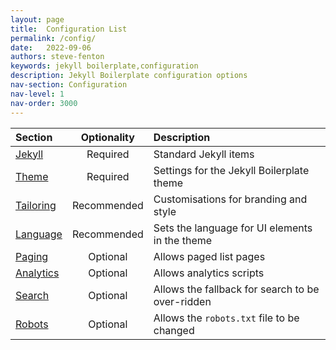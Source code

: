 ```yaml
---
layout: page
title:  Configuration List
permalink: /config/
date:   2022-09-06
authors: steve-fenton
keywords: jekyll boilerplate,configuration
description: Jekyll Boilerplate configuration options
nav-section: Configuration
nav-level: 1
nav-order: 3000
---
```


| Section | Optionality | Description |
| :-- | :-: | :-- |
| [Jekyll](/config/jekyll/) | Required | Standard Jekyll items |
| [Theme](/config/theme/) | Required | Settings for the Jekyll Boilerplate theme |
| [Tailoring](/config/tailoring/) | Recommended | Customisations for branding and style |
| [Language](/config/language/) | Recommended | Sets the language for UI elements in the theme |
| [Paging](/config/paging/) | Optional | Allows paged list pages |
| [Analytics](/config/analytics/) | Optional | Allows analytics scripts |
| [Search](/config/search/) | Optional | Allows the fallback for search to be over-ridden |
| [Robots](/config/robots/) | Optional | Allows the `robots.txt` file to be changed |